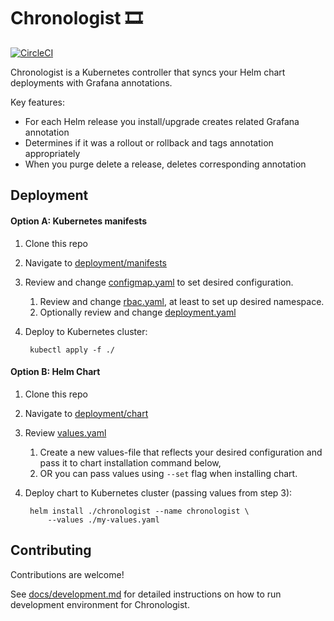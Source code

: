 # Chronologist 🎞

[![CircleCI](https://circleci.com/gh/hypnoglow/chronologist.svg?style=shield)](https://circleci.com/gh/hypnoglow/chronologist)

Chronologist is a Kubernetes controller that syncs your Helm chart deployments 
with Grafana annotations.

Key features:

- For each Helm release you install/upgrade creates related Grafana annotation
- Determines if it was a rollout or rollback and tags annotation appropriately
- When you purge delete a release, deletes corresponding annotation

## Deployment

#### Option A: Kubernetes manifests

1. Clone this repo
2. Navigate to [deployment/manifests](deployment/manifests)
3. Review and change [configmap.yaml](deployment/manifests/configmap.yaml) to set desired configuration.
    1. Review and change [rbac.yaml](deployment/manifests/rbac.yaml), at least to set up desired namespace.
    1. Optionally review and change [deployment.yaml](deployment/manifests/deployment.yaml)
4. Deploy to Kubernetes cluster:

        kubectl apply -f ./

#### Option B: Helm Chart

1. Clone this repo
2. Navigate to [deployment/chart](deployment/chart)
3. Review [values.yaml](deployment/chart/chronologist/values.yaml)
    1. Create a new values-file that reflects your desired configuration and pass
    it to chart installation command below,
    2. OR you can pass values using `--set` flag when installing chart.
4. Deploy chart to Kubernetes cluster (passing values from step 3):

        helm install ./chronologist --name chronologist \
            --values ./my-values.yaml

## Contributing

Contributions are welcome!

See [docs/development.md](docs/development.md) for detailed instructions on 
how to run development environment for Chronologist.
